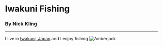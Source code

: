 # Iwakuni Fishing
###  By Nick Kling
---
I live in [Iwakuni, Japan](https://www.mcasiwakuni.marines.mil/) and I enjoy fishing
![Amberjack](https://www.igfa.org/Images/SpeciesID_Images/BWBuri.png)
